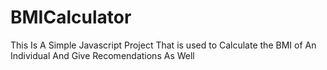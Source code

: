 # BMICalculator
This Is A Simple Javascript Project That is used to Calculate the BMI of An Individual And Give Recomendations As Well
